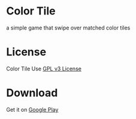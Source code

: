 Color Tile
=========
a simple game that swipe over matched color tiles


License
=========
Color Tile Use [GPL v3 License](http://opensource.org/licenses/GPL-3.0)

Download
=========
Get it on [Google Play](https://play.google.com/store/apps/details?id=com.z299studio.colortile)
